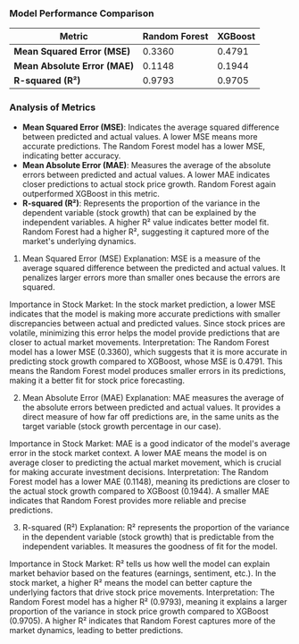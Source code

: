 ### Model Performance Comparison

| **Metric**                    | **Random Forest** | **XGBoost**  |
|-------------------------------|-------------------|--------------|
| **Mean Squared Error (MSE)**   | 0.3360            | 0.4791       |
| **Mean Absolute Error (MAE)**  | 0.1148            | 0.1944       |
| **R-squared (R²)**             | 0.9793            | 0.9705       |

### Analysis of Metrics
- **Mean Squared Error (MSE)**: Indicates the average squared difference between predicted and actual values. A lower MSE means more accurate predictions. The Random Forest model has a lower MSE, indicating better accuracy.
- **Mean Absolute Error (MAE)**: Measures the average of the absolute errors between predicted and actual values. A lower MAE indicates closer predictions to actual stock price growth. Random Forest again outperformed XGBoost in this metric.
- **R-squared (R²)**: Represents the proportion of the variance in the dependent variable (stock growth) that can be explained by the independent variables. A higher R² value indicates better model fit. Random Forest had a higher R², suggesting it captured more of the market's underlying dynamics.


1. Mean Squared Error (MSE)
Explanation: MSE is a measure of the average squared difference between the predicted and actual values. It penalizes larger errors more than smaller ones because the errors are squared.

Importance in Stock Market: In the stock market prediction, a lower MSE indicates that the model is making more accurate predictions with smaller discrepancies between actual and predicted values. Since stock prices are volatile, minimizing this error helps the model provide predictions that are closer to actual market movements.
Interpretation: The Random Forest model has a lower MSE (0.3360), which suggests that it is more accurate in predicting stock growth compared to XGBoost, whose MSE is 0.4791. This means the Random Forest model produces smaller errors in its predictions, making it a better fit for stock price forecasting.


2. Mean Absolute Error (MAE)
Explanation: MAE measures the average of the absolute errors between predicted and actual values. It provides a direct measure of how far off predictions are, in the same units as the target variable (stock growth percentage in our case).

Importance in Stock Market: MAE is a good indicator of the model's average error in the stock market context. A lower MAE means the model is on average closer to predicting the actual market movement, which is crucial for making accurate investment decisions.
Interpretation: The Random Forest model has a lower MAE (0.1148), meaning its predictions are closer to the actual stock growth compared to XGBoost (0.1944). A smaller MAE indicates that Random Forest provides more reliable and precise predictions.


3. R-squared (R²)
Explanation: R² represents the proportion of the variance in the dependent variable (stock growth) that is predictable from the independent variables. It measures the goodness of fit for the model.

Importance in Stock Market: R² tells us how well the model can explain market behavior based on the features (earnings, sentiment, etc.). In the stock market, a higher R² means the model can better capture the underlying factors that drive stock price movements.
Interpretation: The Random Forest model has a higher R² (0.9793), meaning it explains a larger proportion of the variance in stock price growth compared to XGBoost (0.9705). A higher R² indicates that Random Forest captures more of the market dynamics, leading to better predictions.
